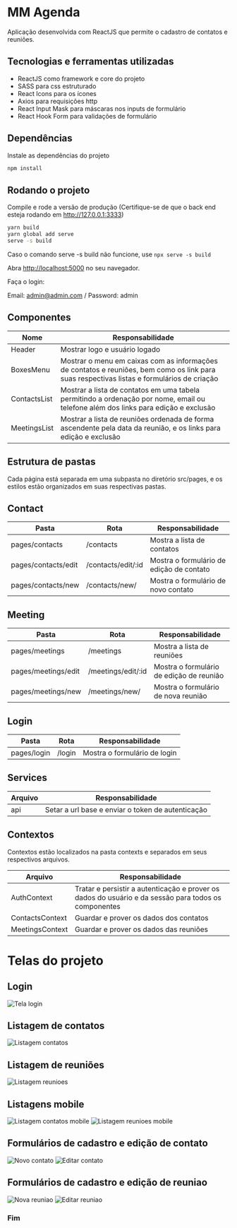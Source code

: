 # MM Agenda

Aplicação desenvolvida com ReactJS que permite o cadastro de contatos e reuniões.

## Tecnologias e ferramentas utilizadas

- ReactJS como framework e core do projeto
- SASS para css estruturado
- React Icons para os ícones
- Axios para requisições http
- React Input Mask para máscaras nos inputs de formulário
- React Hook Form para validações de formulário

## Dependências

Instale as dependências do projeto

```bash
npm install
```

## Rodando o projeto

Compile e rode a versão de produção (Certifique-se de que o back end esteja rodando em http://127.0.0.1:3333)

```bash
yarn build
yarn global add serve
serve -s build
```

Caso o comando serve -s build não funcione, use `npx serve -s build`

Abra [http://localhost:5000](http://localhost:5000) no seu navegador.

Faça o login:

Email: admin@admin.com /
Password: admin

## Componentes

| Nome         | Responsabilidade                                                                                                                           |
| ------------ | ------------------------------------------------------------------------------------------------------------------------------------------ |
| Header       | Mostrar logo e usuário logado                                                                                                              |
| BoxesMenu    | Mostrar o menu em caixas com as informações de contatos e reuniões, bem como os link para suas respectivas listas e formulários de criação |
| ContactsList | Mostrar a lista de contatos em uma tabela permitindo a ordenação por nome, email ou telefone além dos links para edição e exclusão         |
| MeetingsList | Mostrar a lista de reuniões ordenada de forma ascendente pela data da reunião, e os links para edição e exclusão                           |

## Estrutura de pastas

Cada página está separada em uma subpasta no diretório src/pages, e os estilos estão organizados em suas respectivas pastas.

## Contact

| Pasta               | Rota               | Responsabilidade                         |
| ------------------- | ------------------ | ---------------------------------------- |
| pages/contacts      | /contacts          | Mostra a lista de contatos               |
| pages/contacts/edit | /contacts/edit/:id | Mostra o formulário de edição de contato |
| pages/contacts/new  | /contacts/new/     | Mostra o formulário de novo contato      |

## Meeting

| Pasta               | Rota               | Responsabilidade                         |
| ------------------- | ------------------ | ---------------------------------------- |
| pages/meetings      | /meetings          | Mostra a lista de reuniões               |
| pages/meetings/edit | /meetings/edit/:id | Mostra o formulário de edição de reunião |
| pages/meetings/new  | /meetings/new/     | Mostra o formulário de nova reunião      |

## Login

| Pasta       | Rota   | Responsabilidade             |
| ----------- | ------ | ---------------------------- |
| pages/login | /login | Mostra o formulário de login |

## Services

| Arquivo | Responsabilidade                                  |
| ------- | ------------------------------------------------- |
| api     | Setar a url base e enviar o token de autenticação |

## Contextos

Contextos estão localizados na pasta contexts e separados em seus respectivos arquivos.

| Arquivo         | Responsabilidade                                                                                     |
| --------------- | ---------------------------------------------------------------------------------------------------- |
| AuthContext     | Tratar e persistir a autenticação e prover os dados do usuário e da sessão para todos os componentes |
| ContactsContext | Guardar e prover os dados dos contatos                                                               |
| MeetingsContext | Guardar e prover os dados das reuniões                                                               |

# Telas do projeto

## Login

![Tela login](./telas/login.png "Login")

## Listagem de contatos

![Listagem contatos](./telas/contatos.png "Contatos")

## Listagem de reuniões

![Listagem reunioes](./telas/reunioes.png "Reunioes")

## Listagens mobile

![Listagem contatos mobile](./telas/mobile_contatos.png "Contatos mobile")
![Listagem reunioes mobile](./telas/mobile_reunioes.png "Reuniões mobile")

## Formulários de cadastro e edição de contato

![Novo contato](./telas/novo_contato.png "Novo contato")
![Editar contato](./telas/editar_contato.png "Editar contato")

## Formulários de cadastro e edição de reuniao

![Nova reuniao](./telas/nova_reuniao.png "Nova reuniao")
![Editar reuniao](./telas/editar_reuniao.png "Editar reuniao")

### Fim
